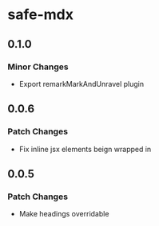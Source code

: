 # safe-mdx

## 0.1.0

### Minor Changes

- Export remarkMarkAndUnravel plugin

## 0.0.6

### Patch Changes

- Fix inline jsx elements beign wrapped in <p/>

## 0.0.5

### Patch Changes

- Make headings overridable
